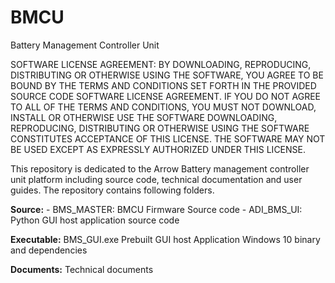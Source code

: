 # BMCU
Battery Management Controller Unit

SOFTWARE LICENSE AGREEMENT:
BY DOWNLOADING, REPRODUCING, DISTRIBUTING OR OTHERWISE USING THE SOFTWARE, YOU AGREE TO BE BOUND BY THE TERMS AND CONDITIONS SET FORTH IN THE PROVIDED SOURCE CODE SOFTWARE LICENSE AGREEMENT. IF YOU DO NOT AGREE TO ALL OF THE TERMS AND CONDITIONS, YOU MUST NOT DOWNLOAD, INSTALL OR OTHERWISE USE THE SOFTWARE DOWNLOADING, REPRODUCING, DISTRIBUTING OR OTHERWISE USING THE SOFTWARE CONSTITUTES ACCEPTANCE OF THIS LICENSE. THE SOFTWARE MAY NOT BE USED EXCEPT AS EXPRESSLY AUTHORIZED UNDER THIS LICENSE.

This repository is dedicated to the Arrow Battery management controller unit platform including source code, technical documentation and user guides. The repository contains following folders.

**Source:** 
      - BMS_MASTER: BMCU Firmware Source code 
      - ADI_BMS_UI: Python GUI host application source code

**Executable:** BMS_GUI.exe Prebuilt GUI host Application Windows 10 binary and dependencies

**Documents:** Technical documents 
